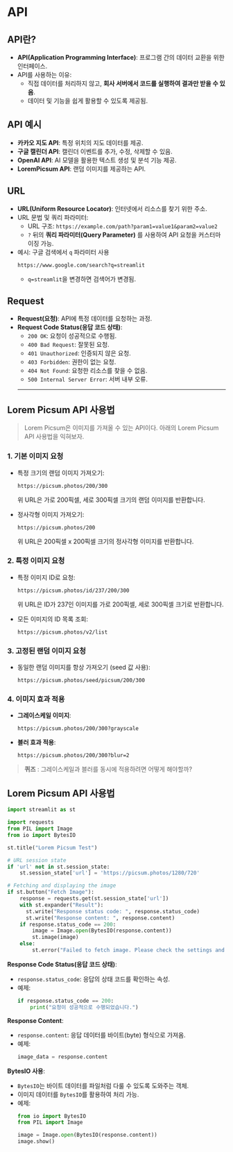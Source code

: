 # API

## API란?
- **API(Application Programming Interface)**: 프로그램 간의 데이터 교환을 위한 인터페이스.
- API를 사용하는 이유:
  - 직접 데이터를 처리하지 않고, **회사 서버에서 코드를 실행하여 결과만 받을 수 있음**.
  - 데이터 및 기능을 쉽게 활용할 수 있도록 제공됨.

## API 예시
- **카카오 지도 API**: 특정 위치의 지도 데이터를 제공.
- **구글 캘린더 API**: 캘린더 이벤트를 추가, 수정, 삭제할 수 있음.
- **OpenAI API**: AI 모델을 활용한 텍스트 생성 및 분석 기능 제공.
- **LoremPicsum API**: 랜덤 이미지를 제공하는 API.

## URL
- **URL(Uniform Resource Locator)**: 인터넷에서 리소스를 찾기 위한 주소.
- URL 문법 및 쿼리 파라미터:
  - URL 구조: `https://example.com/path?param1=value1&param2=value2`
  - `?` 뒤의 **쿼리 파라미터(Query Parameter)** 를 사용하여 API 요청을 커스터마이징 가능.
- 예시: 구글 검색에서 `q` 파라미터 사용
  ```
  https://www.google.com/search?q=streamlit
  ```
  - `q=streamlit`을 변경하면 검색어가 변경됨.

## Request
- **Request(요청)**: API에 특정 데이터를 요청하는 과정.
- **Request Code Status(응답 코드 상태)**:
  - `200 OK`: 요청이 성공적으로 수행됨.
  - `400 Bad Request`: 잘못된 요청.
  - `401 Unauthorized`: 인증되지 않은 요청.
  - `403 Forbidden`: 권한이 없는 요청.
  - `404 Not Found`: 요청한 리소스를 찾을 수 없음.
  - `500 Internal Server Error`: 서버 내부 오류.
  ---

## Lorem Picsum API 사용법

> Lorem Picsum은 이미지를 가져올 수 있는 API이다. 아래의 Lorem Picsum API 사용법을 익혀보자.

### 1. 기본 이미지 요청
- 특정 크기의 랜덤 이미지 가져오기:
  ```
  https://picsum.photos/200/300
  ```
  위 URL은 가로 200픽셀, 세로 300픽셀 크기의 랜덤 이미지를 반환합니다.

- 정사각형 이미지 가져오기:
  ```
  https://picsum.photos/200
  ```
  위 URL은 200픽셀 x 200픽셀 크기의 정사각형 이미지를 반환합니다.

### 2. 특정 이미지 요청
- 특정 이미지 ID로 요청:
  ```
  https://picsum.photos/id/237/200/300
  ```
  위 URL은 ID가 237인 이미지를 가로 200픽셀, 세로 300픽셀 크기로 반환합니다.

- 모든 이미지의 ID 목록 조회:
  ```
  https://picsum.photos/v2/list
  ```

### 3. 고정된 랜덤 이미지 요청
- 동일한 랜덤 이미지를 항상 가져오기 (seed 값 사용):
  ```
  https://picsum.photos/seed/picsum/200/300
  ```

### 4. 이미지 효과 적용
- **그레이스케일 이미지**:
  ```
  https://picsum.photos/200/300?grayscale
  ```

- **블러 효과 적용**:
  ```
  https://picsum.photos/200/300?blur=2
  ```
> **퀴즈** : 그레이스케일과 블러를 동시에 적용하려면 어떻게 해야할까?


## Lorem Picsum API 사용법
```python
import streamlit as st

import requests
from PIL import Image
from io import BytesIO

st.title("Lorem Picsum Test")

# URL session state
if 'url' not in st.session_state:
    st.session_state['url'] = 'https://picsum.photos/1280/720'

# Fetching and displaying the image
if st.button("Fetch Image"):
    response = requests.get(st.session_state['url'])
    with st.expander("Result"):
      st.write("Response status code: ", response.status_code)
      st.write("Response content: ", response.content)
    if response.status_code == 200:
        image = Image.open(BytesIO(response.content))
        st.image(image)
    else:
        st.error("Failed to fetch image. Please check the settings and try again.")

```

**Response Code Status(응답 코드 상태)**:
- `response.status_code`: 응답의 상태 코드를 확인하는 속성.
- 예제:
  ```python
  if response.status_code == 200:
      print("요청이 성공적으로 수행되었습니다.")
  ```
**Response Content**:
- `response.content`: 응답 데이터를 바이트(byte) 형식으로 가져옴.
- 예제:
  ```python
  image_data = response.content
  ```
**BytesIO 사용**:
- `BytesIO`는 바이트 데이터를 파일처럼 다룰 수 있도록 도와주는 객체.
- 이미지 데이터를 `BytesIO`를 활용하여 처리 가능.
- 예제:
  ```python
  from io import BytesIO
  from PIL import Image
  
  image = Image.open(BytesIO(response.content))
  image.show()
  ```